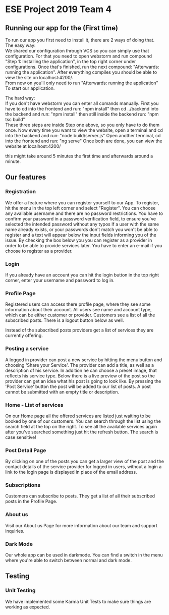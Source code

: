 <h1>ESE Project 2019 Team 4</h1>

<h2>Running our app for the (First time)</h2>
To run our app you first need to install it, there are 2 ways of doing that.<br>
The easy way:<br>
We shared our configuration through VCS so you can simply use that configuration. 
For that you need to open webstorm and run compound "Step 1: Installing the application", in the top right corner under configurations.
Once that's finished, run the next compound: "Afterwards: running the application".
After everything compiles you should be able to view the site on localhost:4200/.<br>
From now on you'll only need to run "Afterwards: running the application" To start our application.

The hard way:<br>
If you don't have webstorm you can enter all comands manually.
First you have to cd into the frontend and run:
"npm install"
then cd ../backend into the backend and run:
"npm install"
then still inside the backend run:
"npm tsc build"<br>
These three steps are inside Step one above, so you only have to do them once.
Now every time you want to view the website, open a terminal and
cd into the backend and run:
"node build/server.js"
Open another terminal, cd into the frontend and run:
"ng serve"
Once both are done, you can view the website at localhost:4200/<br>

this might take around 5 minutes the first time and afterwards around a minute.

<h2>Our features</h2>

<h3>Registration</h3>
We offer a feature where you can register yourself to our App.
To register, hit the menu in the top left corner and select "Register".
You can choose any available username and there are no password restrictions. You have
to confirm your password in a password verification field, to ensure you've selected the 
intended password without any typos
If a user with the same name already exists, or your passwords don't match
you won't be able to register and a text will appear below the input fields informing you
of the issue.
By checking the box below you you can register as a provider in order
to be able to provide services later. You have to enter an e-mail if you choose
to register as a provider.

<h3>Login</h3>
If you already have an account you can hit the login button in the top
right corner, enter your username and password to log in.

<h3>Profile Page</h3>
Registered users can access there profile page, where they see some
information about their account.
All users see name and account type, which can be either customer or provider.
Customers see a list of all the subscribed posts. 
There is a logout button below as well.

Instead of the subscribed posts providers get a list of services they are currently
offering.

<h3>Posting a service</h3>
A logged in provider can post a new service by hitting the menu button
and choosing 'Share your Service'.
The provider can add a title, as well as a description of his service.
In addition he can choose a preset image, that reflects his service type.
Below there is a live preview of the post so the provider can
get an idea what his post is going to look like.
By pressing the 'Post Service' button the post will be added
to our list of posts. A post cannot be submitted with an empty
title or description.

<h3>Home - List of services</h3>
On our Home page all the offered services are listed just waiting to be booked
by one of our customers. You can search through the list using the
search field at the top on the right. To see all the available
services again after you've searched something just hit the refresh button.
The search is case sensitive!

<h3>Post Detail Page</h3>
By clicking on one of the posts you can get a larger view of the post and the contact
details of the service provider for logged in users, without a login a link to the login
page is displayed in place of the email address.

<h3>Subscriptions</h3>
Customers can subscribe to posts. They get a list of all their subscribed
posts in the Profile Page.

<h3>About us</h3>
Visit our About us Page for more information about our team and support
inquiries.

<h3>Dark Mode</h3>
Our whole app can be used in darkmode. You can find a switch in
the menu where you're able to switch between normal and dark mode.

<h2>Testing</h2>

<h3>Unit Testing</h3>
We have implemented some Karma Unit Tests to make sure things are
working as expected.
